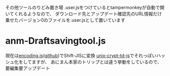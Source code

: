 その他ツールのりどみ置き場
.user.jsをつけているとtampermonkeyが自動で開いてくれるようなので、
ダウンロード先とアップデート確認先のURL情報だけ乗せたバージョン0のファイルを.user.jsとして置いています

# anm-Draftsavingtool.js
現在は[encoding.js](https://www.npmjs.com/package/encoding-japanese)([github](https://github.com/polygonplanet/encoding.js))でShift-JISに変換
[unix-crypt-td-js](https://www.npmjs.com/package/unix-crypt-td-js)でそれっぽいハッシュ化をしてますが、
あにまん本家のトリップとは違う挙動をしているので、要編集要アップデート

